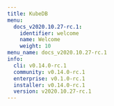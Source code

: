 ```yaml
---
title: KubeDB
menu:
  docs_v2020.10.27-rc.1:
    identifier: welcome
    name: Welcome
    weight: 10
menu_name: docs_v2020.10.27-rc.1
info:
  cli: v0.14.0-rc.1
  community: v0.14.0-rc.1
  enterprise: v0.1.0-rc.1
  installer: v0.14.0-rc.1
  version: v2020.10.27-rc.1
---
```


